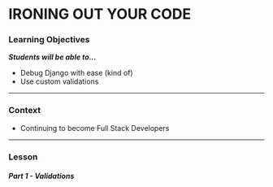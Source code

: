 # IRONING OUT YOUR CODE

### Learning Objectives
***Students will be able to...***

* Debug Django with ease (kind of)
* Use custom validations 

---
### Context

* Continuing to become Full Stack Developers

---
### Lesson

##### Part 1 - Validations